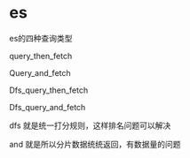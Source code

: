 # es

es的四种查询类型

query_then_fetch

Query_and_fetch

Dfs_query_then_fetch

Dfs_query_and_fetch

dfs 就是统一打分规则，这样排名问题可以解决

and 就是所以分片数据统统返回，有数据量的问题